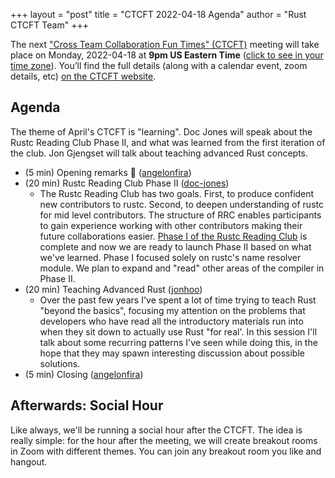 +++
layout = "post"
title = "CTCFT 2022-04-18 Agenda"
author = "Rust CTCFT Team"
+++

The next ["Cross Team Collaboration Fun Times" (CTCFT)][CTCFT] meeting will take
place on Monday, 2022-04-18 at **9pm US Eastern Time** ([click to see in your
time zone][timezone]). You’ll find the full details (along with a calendar
event, zoom details, etc) [on the CTCFT website][CTCFT-meeting].

[CTCFT]: https://rust-lang.github.io/ctcft/
[timezone]: https://everytimezone.com/s/497ef0a9
[CTCFT-meeting]: https://rust-lang.github.io/ctcft/meetings/2022-04-18.html

## Agenda

The theme of April's CTCFT is "learning". Doc Jones will speak about the Rustc
Reading Club Phase II, and what was learned from the first iteration of the
club. Jon Gjengset will talk about teaching advanced Rust concepts.

- (5 min) Opening remarks 👋 ([angelonfira])
- (20 min) Rustc Reading Club Phase II ([doc-jones])
    - The Rustc Reading Club has two goals. First, to produce confident new
      contributors to rustc. Second, to deepen understanding of rustc for mid
      level contributors. The structure of RRC enables participants to gain
      experience working with other contributors making their future
      collaborations easier. [Phase I of the Rustc Reading Club] is complete and
      now we are ready to launch Phase II based on what we've learned. Phase I
      focused solely on rustc's name resolver module. We plan to expand and
      "read" other areas of the compiler in Phase II.
- (20 min) Teaching Advanced Rust ([jonhoo])
    - Over the past few years I've spent a lot of time trying to teach Rust
      "beyond the basics", focusing my attention on the problems that developers
      who have read all the introductory materials run into when they sit down
      to actually use Rust "for real'. In this session I'll talk about some
      recurring patterns I've seen while doing this, in the hope that they may
      spawn interesting discussion about possible solutions.
- (5 min) Closing ([angelonfira])

[angelonfira]: https://github.com/angelonfira
[doc-jones]: https://github.com/doc-jones
[jonhoo]: https://github.com/jonhoo

[Phase I of the Rustc Reading Club]: https://mojosd.medium.com/rrc-phase-i-retrospective-74141fb246e4

## Afterwards: Social Hour

Like always, we'll be running a social hour after the CTCFT. The idea is really
simple: for the hour after the meeting, we will create breakout rooms in Zoom
with different themes. You can join any breakout room you like and hangout.
